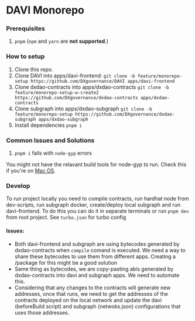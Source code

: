 # DAVI Monorepo

### Prerequisites

1. `pnpm` (`npm` and `yarn` are **not supported**.)

### How to setup

1. Clone this repo.
2. Clone DAVI into apps/davi-frontend: `git clone -b feature/monorepo-setup https://github.com/DXgovernance/DAVI apps/davi-frontend`
3. Clone dxdao-contracts into apps/dxdao-contracts `git clone -b feature/monorepo-setup-w-create2 https://github.com/DXgovernance/dxdao-contracts apps/dxdao-contracts`
4. Clone subgraph into apps/dxdao-subgraph `git clone -b feature/monorepo-setup https://github.com/DXgovernance/dxdao-subgraph apps/dxdao-subgraph`
5. Install dependencies `pnpm i`

### Common Issues and Solutions

1. `pnpm i` fails with `node-gyp` errors

You might not have the relavant build tools for node-gyp to run. Check this if you're on [Mac OS](https://github.com/nodejs/node-gyp/blob/HEAD/macOS_Catalina.md#The-acid-test).

### Develop

To run project locally you need to compile contracts, run hardhat node from dev-scripts, run subgraph docker, create/deploy local subgraph and run davi-frontend. To do this you can do it in separate terminals or run `pnpm dev` from root project. See `turbo.json` for turbo config

#### Issues:

- Both davi-frontend and subgraph are using bytecodes generated by dxdao-contracts when `compile` comand is executed. We need a way to share these bytecodes to use them from different apps. Creating a /package for this might be a good solution
- Same thing as bytecodes, we are copy-pasting abis generated by dxdao-contracts into davi and subgraph apps. We need to automate this.
- Considering that any changes to the contracts will generate new addresses, once that runs, we need to get the addresses of the contracts deployed on the local network and update the davi (beforeBuild script) and subgraph (netwoks.json) configurations that uses those addresses.
